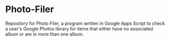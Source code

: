 # Photo-Filer
Repository for Photo Filer, a program written in Google Apps Script to check a user's Google Photos library for items that either have no associated album or are in more than one album.
